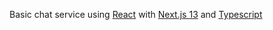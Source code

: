 Basic chat service using [React](https://reactjs.org/) with [Next.js 13](https://nextjs.org/) and [Typescript](https://www.typescriptlang.org/)
